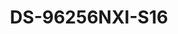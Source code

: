 ---
id: 6
title: "DS-96256NXI-S16"
subTitle: "S Series NVR with AcuSense – 32×1080p Decoding, 256-ch IP & 8K HDMI"
category: "Network Video Recorder"
imgCard: "/src/assets/images/nvr/DS-96256NXI-S16/DS-96256NXI-S16-1.png"
imgAlt: "DS-96256NXI-S16"
thumbnails: [
  "/src/assets/images/nvr/DS-96256NXI-S16/DS-96256NXI-S16-1.png"
]
features: [
  "Supports 32×1080p decoding & 256-ch IP cameras",
  "H.265+/H.265/H.264+/H.264 video formats",
  "Intelligent analytics: facial recognition, perimeter protection & AcuSearch",
  "Connect up to 8-ch IP speakers",
  "RAID 0, 1, 5, 6, 10 & N+M hot spare for secure storage",
  "8K HDMI video output for ultra-HD display"
]
rating: 5
reviewCount: 50
specifications: {
  Intelligent_Analytics: {
    AI_by_NVR: {
      features: "Facial recognition, Perimeter protection, Video structuralization"
    },
    AI_by_Camera: {
      features: "Facial recognition, Perimeter protection, Video structuralization, AcuSearch, Motion detection 2.0, ANPR, People counting, VCA"
    }
  },
  Facial_Recognition: {
    Facial_Detection_and_Analytics: {
      features: "Face picture comparison, Human face capture, Face picture search"
    },
    Face_Picture_Library: {
      Libraries: "64",
      Max_Pictures: "300000",
      Picture_Size_Limit: "4 MB",
      Total_Capacity: "10 GB"
    },
    Face_Picture_Comparison: {
      Channels: "16",
      Comparison_Speed: "24 pictures per second"
    },
    Facial_Detection_and_Analytics_Performance: {
      Simultaneous_Mode: "8-ch, up to 2 MP",
      Independent_Mode: "4-ch, up to 2 MP"
    }
  },
  Video_and_Audio: {
    IP_Video_Input: "256-ch, Up to 32 MP resolution",
    Incoming_Bandwidth: "1280 Mbps",
    Outgoing_Bandwidth: "1024 Mbps",
    Incoming_Bandwidth_RAID_Mode: "640 Mbps",
    Outgoing_Bandwidth_RAID_Mode: "512 Mbps",
    HDMI_Outputs: {
      HDMI_1: "4K (4096 × 2160)/30 Hz, 4K (3840 × 2160)/60 Hz, 4K (3840 × 2160)/30 Hz, 2K (2560 × 1440)/60 Hz, 1080P (1920 × 1080)/60 Hz",
      HDMI_2: "4K (4096 × 2160)/30 Hz, 4K (3840 × 2160)/60 Hz, 4K (3840 × 2160)/30 Hz, 2K (2560 × 1440)/60 Hz, 1080P (1920 × 1080)/60 Hz",
      HDMI_3: "8K (7680 × 4320)/30 Hz, 4K (4096 × 2160)/30 Hz, 4K (3840 × 2160)/60 Hz, 4K (3840 × 2160)/30 Hz, 2K (2560 × 1440)/60 Hz, 1080P (1920 × 1080)/60 Hz",
      HDMI_4: "1080P (1920 × 1080)/60 Hz"
    },
    VGA_Outputs: {
      VGA_1: "1080P (1920 × 1080)/60 Hz",
      VGA_2: "1080P (1920 × 1080)/60 Hz"
    },
    Video_Output_Mode: {
      Mode_1: "Simultaneous output with 1080p resolution",
      Mode_2: "Simultaneous output on HDMI 1, VGA 1, HDMI 2, VGA 2, HDMI 3, and HDMI 4",
      Mode_3: "Independent output with 8K HDMI 3 output resolution",
      Mode_4: "Independent output with HDMI 3 output resolution ≤ 4K"
    },
    HDMI_Input: "1-ch",
    HDMI_Loopback: "1-ch (matching the HDMI input)",
    Audio_Output: "2-ch, RCA (Linear, 1 KΩ)",
    Two_Way_Audio: "1-ch, RCA (2.0 Vp-p, 1 KΩ)"
  },
  General: {
    GUI_Language: [
      "English", "Russian", "German", "French", "Spanish", "Chinese", "etc."
    ],
    Power_Supply: "100 to 240 VAC, 50 to 60 Hz, redundant power supply",
    Consumption: "≤ 100 W (without HDD)",
    Working_Temperature: "-10 to 55°C (14 to 131° F)",
    Working_Humidity: "10 to 90%",
    Dimension: "442 mm × 497 mm × 146 mm (17.4 × 19.5 × 5.7 inch)",
    Weight: "≤ 12 kg (without HDD, 28.7 lb.)"
  }
}
---